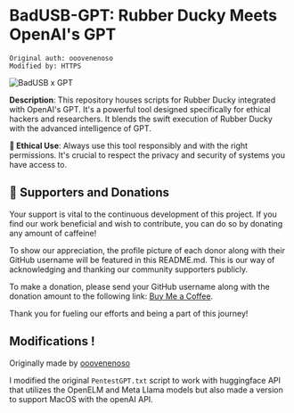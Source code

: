 # BadUSB-GPT: Rubber Ducky Meets OpenAI's GPT
 ```
Original auth: ooovenenoso 
Modified by: HTTPS
```
![BadUSB x GPT](https://github.com/ooovenenoso/BadUSB-GPT/blob/main/banner.png)

**Description**: This repository houses scripts for Rubber Ducky integrated with OpenAI's GPT. It's a powerful tool designed specifically for ethical hackers and researchers. It blends the swift execution of Rubber Ducky with the advanced intelligence of GPT.

**🔐 Ethical Use**: Always use this tool responsibly and with the right permissions. It's crucial to respect the privacy and security of systems you have access to.

## 🌟 Supporters and Donations
Your support is vital to the continuous development of this project. If you find our work beneficial and wish to contribute, you can do so by donating any amount of caffeine!

To show our appreciation, the profile picture of each donor along with their GitHub username will be featured in this README.md. This is our way of acknowledging and thanking our community supporters publicly.

To make a donation, please send your GitHub username along with the donation amount to the following link: [Buy Me a Coffee](https://www.buymeacoffee.com/ooovenenoso).

Thank you for fueling our efforts and being a part of this journey!

## Modifications !
Originally made by [ooovenenoso](https://github.com/ooovenenoso)
 
I modified the original `PentestGPT.txt` script to work with huggingface API that utilizes the OpenELM and Meta Llama models but also made a version to support MacOS with the openAI API.

